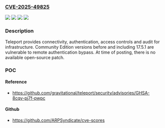 ### [CVE-2025-49825](https://cve.mitre.org/cgi-bin/cvename.cgi?name=CVE-2025-49825)
![](https://img.shields.io/static/v1?label=Product&message=teleport&color=blue)
![](https://img.shields.io/static/v1?label=Version&message=%3C%3D%200.0.0-20250616162021-79b2f26125a1%20&color=brightgreen)
![](https://img.shields.io/static/v1?label=Version&message=%3C%3D%2017.5.1%20&color=brightgreen)
![](https://img.shields.io/static/v1?label=Vulnerability&message=CWE-863%3A%20Incorrect%20Authorization&color=brightgreen)

### Description

Teleport provides connectivity, authentication, access controls and audit for infrastructure. Community Edition versions before and including 17.5.1 are vulnerable to remote authentication bypass. At time of posting, there is no available open-source patch.

### POC

#### Reference
- https://github.com/gravitational/teleport/security/advisories/GHSA-8cqv-pj7f-pwpc

#### Github
- https://github.com/ARPSyndicate/cve-scores

